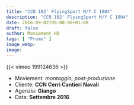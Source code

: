 ```yaml
---
title: "CCN 102' FlyingSport M/Y C 1004"
description: "CCN 102' FlyingSport M/Y C 1004"
date: 2016-09-02T09:00:00+01:00
draft: false
author: Moviement HD
tags: [ "Promo" ]
image_webp:
image:
---
```


{{< vimeo 199124636 >}}
<br>

- Moviement: *montaggio, post-produzione*
- Cliente: **CCN Cerri Cantieri Navali**
- Agenzia: **Giango**
- Data: **Settembre 2016**
